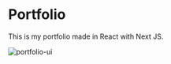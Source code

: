# Portfolio

This is my portfolio made in React with Next JS.

![portfolio-ui](https://user-images.githubusercontent.com/19336181/233165309-29e274eb-16c0-4cd2-9410-e11576b4165d.png)
